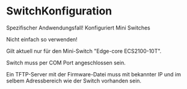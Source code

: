# SwitchKonfiguration
Spezifischer Andwendungsfall! Konfiguriert Mini Switches

Nicht einfach so verwenden!

Gilt aktuell nur für den Mini-Switch "Edge-core ECS2100-10T".

Switch muss per COM Port angeschlossen sein.

Ein TFTP-Server mit der Firmware-Datei muss mit bekannter IP und im selbem Adressbereich wie der Switch vorhanden sein.
